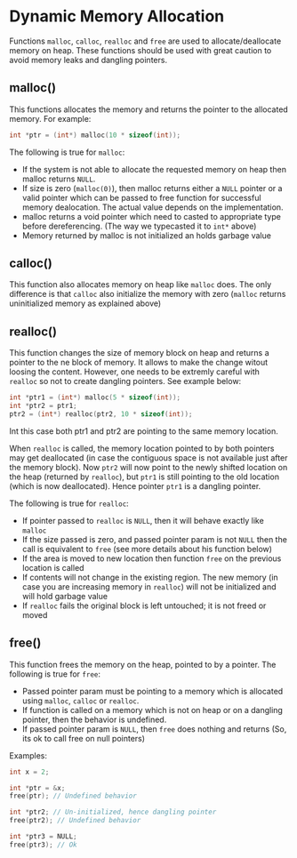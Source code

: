 # Dynamic Memory Allocation

Functions `malloc`, `calloc`, `realloc` and `free` are used to allocate/deallocate memory on heap. These functions should be used with great caution to avoid memory leaks and dangling pointers.

## malloc()

This functions allocates the memory and returns the pointer to the allocated memory. For example:
```c
int *ptr = (int*) malloc(10 * sizeof(int));
```
The following is true for `malloc`:

* If the system is not able to allocate the requested memory on heap then malloc returns `NULL`.
* If size is zero (`malloc(0)`), then malloc returns either a `NULL` pointer or a valid pointer which can be passed to free function for successful memory dealocation. The actual value depends on the implementation.
* malloc returns a void pointer which need to casted to appropriate type before dereferencing. (The way we typecasted it to `int*` above)
* Memory returned by malloc is not initialized an holds garbage value

## calloc()

This function also allocates memory on heap like `malloc` does. The only difference is that `calloc` also initialize the memory with zero (`malloc` returns uninitialized memory as explained above)

## realloc()

This function changes the size of memory block on heap and returns a pointer to the ne block of memory. It allows to make the change witout loosing the content. However, one needs to be extremly careful with `realloc` so not to create dangling pointers. See example below:
```c
int *ptr1 = (int*) malloc(5 * sizeof(int));
int *ptr2 = ptr1;
ptr2 = (int*) realloc(ptr2, 10 * sizeof(int));
```

Int this case both ptr1 and ptr2 are pointing to the same memory location.

When `realloc` is called, the memory location pointed to by both pointers may get deallocated (in case the contiguous space is not available just after the memory block). Now `ptr2` will now point to the newly shifted location on the heap (returned by `realloc`), but `ptr1` is still pointing to the old location (which is now deallocated). Hence pointer `ptr1` is a dangling pointer.

The following is true for `realloc`:

* If pointer passed to `realloc` is `NULL`, then it will behave exactly like `malloc`
* If the size passed is zero, and passed pointer param is not `NULL` then the call is equivalent to `free` (see more details about his function below)
* If the area is moved to new location then function `free` on the previous location is called
* If contents will not change in the existing region. The new memory (in case you are increasing memory in `realloc`) will not be initialized and will hold garbage value
* If `realloc` fails the original block is left untouched; it is not freed or moved

## free()

This function frees the memory on the heap, pointed to by a pointer. The following is true for `free`:

* Passed pointer param must be pointing to a memory which is allocated using `malloc`, `calloc` or `realloc`.
* If function is called on a memory which is not on heap or on a dangling pointer, then the behavior is undefined.
* If passed pointer param is `NULL`, then `free` does nothing and returns (So, its ok to call free on null pointers)

Examples:

```c
int x = 2;

int *ptr = &x;
free(ptr); // Undefined behavior

int *ptr2; // Un-initialized, hence dangling pointer
free(ptr2); // Undefined behavior

int *ptr3 = NULL;
free(ptr3); // Ok
```
